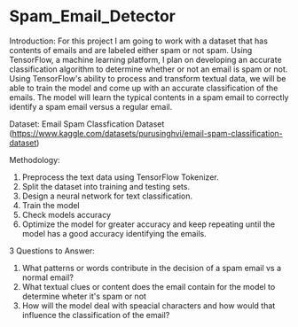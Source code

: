 # Spam_Email_Detector

Introduction:
For this project I am going to work with a dataset that has contents of emails and are labeled either spam or not spam. Using TensorFlow, a machine learning platform, I plan on developing an accurate classification algorithm to determine whether or not an email is spam or not. Using TensorFlow's ability to process and transform textual data, we will be able to train the model and come up with an accurate classification of the emails. The model will learn the typical contents in a spam email to correctly identify a spam email versus a regular email.

Dataset: Email Spam Classfication Dataset (https://www.kaggle.com/datasets/purusinghvi/email-spam-classification-dataset)

Methodology:
1. Preprocess the text data using TensorFlow Tokenizer.
2. Split the dataset into training and testing sets.
3. Design a neural network for text classification.
4. Train the model
5. Check models accuracy
6. Optimize the model for greater accuracy and keep repeating until the model
   has a good accuracy identifying the emails.

3 Questions to Answer:
1. What patterns or words contribute in the decision of a spam email vs a normal email?
2. What textual clues or content does the email contain for the model to determine wheter it's spam or not
3. How will the model deal with speacial characters and how would that influence the classification of the email?
